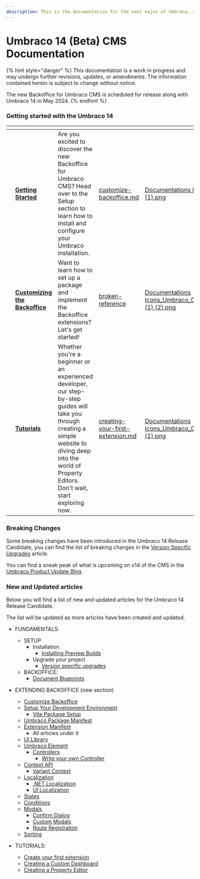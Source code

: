 ```yaml
---
description: This is the documentation for the next major of Umbraco, version 14.
---
```


# Umbraco 14 (Beta) CMS Documentation

{% hint style="danger" %}
This documentation is a work in progress and may undergo further revisions, updates, or amendments. The information contained herein is subject to change without notice.

The new Backoffice for Umbraco CMS is scheduled for release along with Umbraco 14 in May 2024.
{% endhint %}

### Getting started with the Umbraco 14

<table data-view="cards"><thead><tr><th></th><th></th><th></th><th data-hidden data-card-target data-type="content-ref"></th><th data-hidden data-card-cover data-type="files"></th></tr></thead><tbody><tr><td></td><td><a href="fundamentals/setup/"><strong>Getting Started</strong></a></td><td>Are you excited to discover the new Backoffice for Umbraco CMS? Head over to the Setup section to learn how to install and configure your Umbraco installation.</td><td><a href="extending-backoffice/customize-backoffice.md">customize-backoffice.md</a></td><td><a href=".gitbook/assets/Documentations Icons_Umbraco_CMS_Install (1).png">Documentations Icons_Umbraco_CMS_Install (1).png</a></td></tr><tr><td></td><td><a href="broken-reference/"><strong>Customizing the Backoffice</strong></a></td><td>Want to learn how to set up a package and implement the Backoffice extensions? Let's get started!</td><td><a href="broken-reference/">broken-reference</a></td><td><a href=".gitbook/assets/Documentations Icons_Umbraco_CMS_Fundamentals_Backoffice (1) (2).png">Documentations Icons_Umbraco_CMS_Fundamentals_Backoffice (1) (2).png</a></td></tr><tr><td></td><td><a href="tutorials/creating-a-basic-website/"><strong>Tutorials</strong></a></td><td>Whether you're a beginner or an experienced developer, our step-by-step guides will take you through creating a simple website to diving deep into the world of Property Editors. Don't wait, start exploring now.</td><td><a href="tutorials/creating-your-first-extension.md">creating-your-first-extension.md</a></td><td><a href=".gitbook/assets/Documentations Icons_Umbraco_CMS_Tutorials_the_Starter_Kit (1).png">Documentations Icons_Umbraco_CMS_Tutorials_the_Starter_Kit (1).png</a></td></tr></tbody></table>

### Breaking Changes

Some breaking changes have been introduced in the Umbraco 14 Release Candidate, you can find the list of breaking changes in the [Version Specific Upgrades](./fundamentals/setup/upgrading/version-specific/README.md) article.

You can find a sneak peak of what is upcoming on v14 of the CMS in the [Umbraco Product Update Blog](https://umbraco.com/blog/umbraco-product-update-february-2024/#CMS).

### New and Updated articles

Below you will find a list of new and updated articles for the Umbraco 14 Release Candidate.

The list will be updated as more articles have been created and updated.

* FUNDAMENTALS:
  * SETUP
    * Installation
      * [Installing Preview Builds](./fundamentals/setup/install/preview-builds.md)
    * Upgrade your project
      * [Version specific upgrades](./fundamentals/setup/upgrading/version-specific/README.md)
  * BACKOFFICE:
    * [Document Blueprints](./fundamentals/backoffice/document-blueprints.md)
    
* EXTENDING BACKOFFICE (new section)
  * [Customize Backoffice](./extending-backoffice/customize-backoffice.md)
  * [Setup Your Development Environment](./extending-backoffice/development-flow/README.md)
    * [Vite Package Setup](./extending-backoffice/development-flow/vite-package-setup.md)
  * [Umbraco Package Manifest](./extending-backoffice/package-manifest.md)
  * [Extension Manifest](./extending-backoffice/extension-types/README.md)
    * All articles under it
  * [UI Library](./extending-backoffice/ui-library.md)
  * [Umbraco Element](./extending-backoffice/umbraco-element/README.md)
    * [Controllers](./extending-backoffice/umbraco-element/controllers/README.md)
      * [Write your own Controller](./extending-backoffice/umbraco-element/controllers/write-your-own-controller.md)
  * [Context API](./extending-backoffice/context-api/README.md)
    * [Variant Context](./extending-backoffice/context-api/variant-context.md)
  * [Localization](./extending-backoffice/localization/README.md)
    * [.NET Localization](./extending-backoffice/localization/net-localization.md)
    * [UI Localization](./extending-backoffice/localization/ui-localization.md)
  * [States](./extending-backoffice/states.md)
  * [Conditions](./extending-backoffice/conditions.md)
  * [Modals](./extending-backoffice/modals/README.md)
    * [Confirm Dialog](./extending-backoffice/modals/confirm-dialog.md)
    * [Custom Modals](./extending-backoffice/modals/custom-modals.md)
    * [Route Registration](./extending-backoffice/modals/route-registration.md)
  * [Sorting](./extending-backoffice/sorting.md)

* TUTORIALS:
  * [Create your first extension](tutorials/creating-your-first-extension.md)
  * [Creating a Custom Dashboard](./tutorials/creating-a-custom-dashboard/README.md)
  * [Creating a Property Editor](./tutorials/creating-a-property-editor/README.md)
